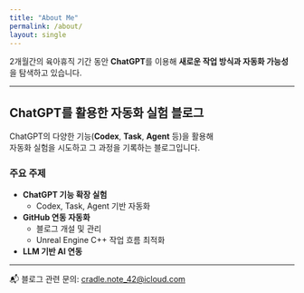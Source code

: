 ```yaml
---
title: "About Me"
permalink: /about/
layout: single
---
```


2개월간의 육아휴직 기간 동안 **ChatGPT**를 이용해 **새로운 작업 방식과 자동화 가능성**을 탐색하고 있습니다.

---

## ChatGPT를 활용한 자동화 실험 블로그

ChatGPT의 다양한 기능(**Codex**, **Task**, **Agent** 등)을 활용해  
자동화 실험을 시도하고 그 과정을 기록하는 블로그입니다.

### 주요 주제

- **ChatGPT 기능 확장 실험**  
  - Codex, Task, Agent 기반 자동화  
- **GitHub 연동 자동화**  
  - 블로그 개설 및 관리  
  - Unreal Engine C++ 작업 흐름 최적화  
- **LLM 기반 AI 연동**

---

📬 블로그 관련 문의: [cradle.note_42@icloud.com](mailto:cradle.note_42@icloud.com)